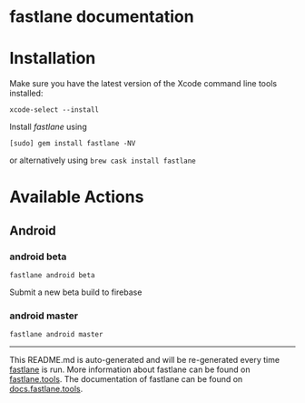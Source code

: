 # fastlane documentation

# Installation

Make sure you have the latest version of the Xcode command line tools installed:

```
xcode-select --install
```

Install _fastlane_ using

```
[sudo] gem install fastlane -NV
```

or alternatively using `brew cask install fastlane`

# Available Actions

## Android

### android beta

```
fastlane android beta
```

Submit a new beta build to firebase

### android master

```
fastlane android master
```

---

This README.md is auto-generated and will be re-generated every time [fastlane](https://fastlane.tools) is run. More information about fastlane can be found on [fastlane.tools](https://fastlane.tools). The documentation of fastlane can be found on [docs.fastlane.tools](https://docs.fastlane.tools).
